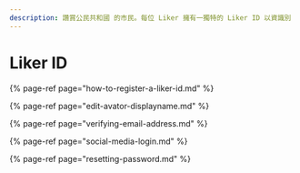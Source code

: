 ```yaml
---
description: 讚賞公民共和國 的市民。每位 Liker 擁有一獨特的 Liker ID 以資識別
---
```


# Liker ID

{% page-ref page="how-to-register-a-liker-id.md" %}

{% page-ref page="edit-avator-displayname.md" %}

{% page-ref page="verifying-email-address.md" %}

{% page-ref page="social-media-login.md" %}

{% page-ref page="resetting-password.md" %}



